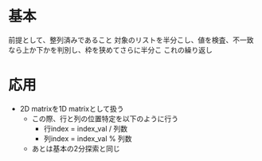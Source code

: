 # 基本
前提として、整列済みであること
対象のリストを半分こし、値を検査、不一致なら上か下かを判別し、枠を狭めてさらに半分こ
これの繰り返し

# 応用

- 2D matrixを1D matrixとして扱う
  - この際、行と列の位置特定を以下のように行う
    - 行index = index_val / 列数
    - 列index = index_val % 列数
  - あとは基本の2分探索と同じ